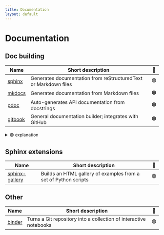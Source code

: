 ```yaml
---
title: Documentation
layout: default
---
```


# Documentation

## Doc building

| Name                                            | Short description                                               | 🚦  |
| ----------------------------------------------- | --------------------------------------------------------------- | :-: |
| [sphinx](https://www.sphinx-doc.org/en/master/) | Generates documentation from reStructuredText or Markdown files | 🟢  |
| [mkdocs](https://www.mkdocs.org/)               | Generates documentation from Markdown files                     | 🟠  |
| [pdoc](https://pdoc.dev/)                       | Auto-generates API documentation from docstrings                | 🟠  |
| [gitbook](https://www.gitbook.com/)             | General documentation builder; integrates with GitHub           | 🟠  |

<details>
<summary> 🟢 explanation</summary>
Sphinx is the de-facto standard that is widely used. It is well tested, reliable and very customisable.
</details>

## Sphinx extensions

| Name                                                                 | Short description                                               | 🚦  |
| -------------------------------------------------------------------- | --------------------------------------------------------------- | :-: |
| [sphinx-gallery](https://sphinx-gallery.github.io/stable/index.html) | Builds an HTML gallery of examples from a set of Python scripts | 🟢  |

## Other

| Name                            | Short description                                                 | 🚦  |
| ------------------------------- | ----------------------------------------------------------------- | :-: |
| [binder](https://mybinder.org/) | Turns a Git repository into a collection of interactive notebooks | 🟢  |
